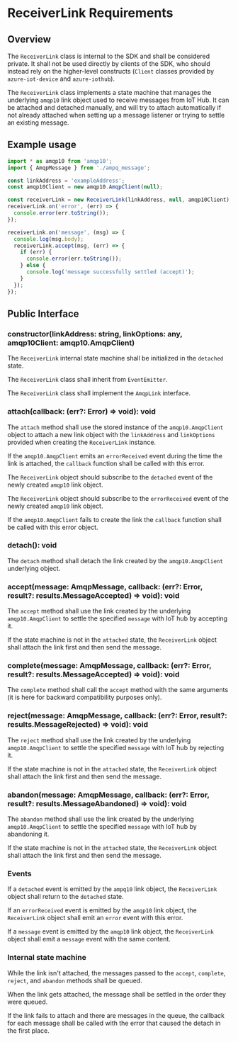 # ReceiverLink Requirements

## Overview

The `ReceiverLink` class is internal to the SDK and shall be considered private. It shall not be used directly by clients of the SDK, who should instead rely on the higher-level constructs (`Client` classes provided by `azure-iot-device` and `azure-iothub`).

The `ReceiverLink` class implements a state machine that manages the underlying `amqp10` link object used to receive messages from IoT Hub. It can be attached and detached manually, and will try to attach automatically if not already attached when setting up a message listener or trying to settle an existing message.

## Example usage

```typescript
import * as amqp10 from 'amqp10';
import { AmqpMessage } from './ampq_message';

const linkAddress = 'exampleAddress';
const amqp10Client = new amqp10.AmqpClient(null);

const receiverLink = new ReceiverLink(linkAddress, null, amqp10Client);
receiverLink.on('error', (err) => {
  console.error(err.toString());
});

receiverLink.on('message', (msg) => {
  console.log(msg.body);
  receiverLink.accept(msg, (err) => {
    if (err) {
      console.error(err.toString());
    } else {
      console.log('message successfully settled (accept)');
    }
  });
});
```

## Public Interface

### constructor(linkAddress: string, linkOptions: any, amqp10Client: amqp10.AmqpClient)

The `ReceiverLink` internal state machine shall be initialized in the `detached` state.

The `ReceiverLink` class shall inherit from `EventEmitter`.

The `ReceiverLink` class shall implement the `AmqpLink` interface.

### attach(callback: (err?: Error) => void): void

The `attach` method shall use the stored instance of the `amqp10.AmqpClient` object to attach a new link object with the `linkAddress` and `linkOptions` provided when creating the `ReceiverLink` instance.

If the `amqp10.AmqpClient` emits an `errorReceived` event during the time the link is attached, the `callback` function shall be called with this error.

The `ReceiverLink` object should subscribe to the `detached` event of the newly created `amqp10` link object.

The `ReceiverLink` object should subscribe to the `errorReceived` event of the newly created `amqp10` link object.

If the `amqp10.AmqpClient` fails to create the link the `callback` function shall be called with this error object.

### detach(): void

The `detach` method shall detach the link created by the `amqp10.AmqpClient` underlying object.

### accept(message: AmqpMessage, callback: (err?: Error, result?: results.MessageAccepted) => void): void

The `accept` method shall use the link created by the underlying `amqp10.AmqpClient` to settle the specified `message` with IoT hub by accepting it.

If the state machine is not in the `attached` state, the `ReceiverLink` object shall attach the link first and then send the message.

### complete(message: AmqpMessage, callback: (err?: Error, result?: results.MessageAccepted) => void): void

The `complete` method shall call the `accept` method with the same arguments (it is here for backward compatibility purposes only).

### reject(message: AmqpMessage, callback: (err?: Error, result?: results.MessageRejected) => void): void

The `reject` method shall use the link created by the underlying `amqp10.AmqpClient` to settle the specified `message` with IoT hub by rejecting it.

If the state machine is not in the `attached` state, the `ReceiverLink` object shall attach the link first and then send the message.

### abandon(message: AmqpMessage, callback: (err?: Error, result?: results.MessageAbandoned) => void): void

The `abandon` method shall use the link created by the underlying `amqp10.AmqpClient` to settle the specified `message` with IoT hub by abandoning it.

If the state machine is not in the `attached` state, the `ReceiverLink` object shall attach the link first and then send the message.

### Events

If a `detached` event is emitted by the `ampq10` link object, the `ReceiverLink` object shall return to the `detached` state.

If an `errorReceived` event is emitted by the `amqp10` link object, the `ReceiverLink` object shall emit an `error` event with this error.

If a `message` event is emitted by the `amqp10` link object, the `ReceiverLink` object shall emit a `message` event with the same content.

### Internal state machine

While the link isn't attached, the messages passed to the `accept`, `complete`, `reject`, and `abandon` methods shall be queued.

When the link gets attached, the message shall be settled in the order they were queued.

If the link fails to attach and there are messages in the queue, the callback for each message shall be called with the error that caused the detach in the first place.
